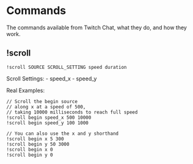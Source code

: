 # Commands

The commands available from Twitch Chat, what they do, and how they work.

## !scroll

```
!scroll SOURCE SCROLL_SETTING speed duration
```

Scroll Settings:
    - speed_x
    - speed_y

Real Examples:
```
// Scroll the begin source
// along x at a speed of 500,
// taking 10000 milliseconds to reach full speed
!scroll begin speed_x 500 10000
!scroll begin speed_y 100 1000

// You can also use the x and y shorthand
!scroll begin x 5 300
!scroll begin y 50 3000
!scroll begin x 0
!scroll begin y 0
```
